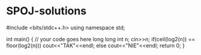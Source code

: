 # SPOJ-solutions
#include <bits/stdc++.h>
using namespace std;

int main() {
	// your code goes here
	long long int n;
	cin>>n;
	if(ceil(log2(n)) == floor(log2(n)))
	     cout<<"TAK"<<endl;
	else
	     cout<<"NIE"<<endl;
	return 0;
}
